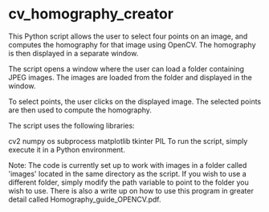 # cv_homography_creator
 
This Python script allows the user to select four points on an image, and computes the homography for that image using OpenCV. The homography is then displayed in a separate window.

The script opens a window where the user can load a folder containing JPEG images. The images are loaded from the folder and displayed in the window.

To select points, the user clicks on the displayed image. The selected points are then used to compute the homography.

The script uses the following libraries:

cv2
numpy
os
subprocess
matplotlib
tkinter
PIL
To run the script, simply execute it in a Python environment.

Note: The code is currently set up to work with images in a folder called 'images' located in the same directory as the script. If you wish to use a different folder, simply modify the path variable to point to the folder you wish to use. There is also a write up on how to use this program in greater detail called Homography_guide_OPENCV.pdf. 
